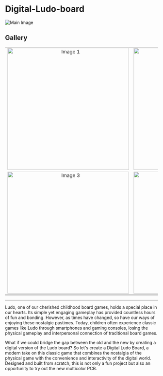 # Digital-Ludo-board

![Main Image](https://github.com/jobitjoseph/Digital-Ludo-board/blob/b7a14a51adeb144ec9624a0bab658bc6e6cb5062/Images/IMG_0016.jpg)

## Gallery

<table align="center">
  <tr>
    <td align="center">
      <a href="https://github.com/jobitjoseph/Digital-Ludo-board/blob/b7a14a51adeb144ec9624a0bab658bc6e6cb5062/Images/IMG_0016.jpg" target="_blank">
        <img src="https://github.com/jobitjoseph/Digital-Ludo-board/blob/b7a14a51adeb144ec9624a0bab658bc6e6cb5062/Images/IMG_0016.jpg" alt="Image 1" width="400">
      </a>
    </td>
    <td align="center">
      <a href="https://github.com/jobitjoseph/Digital-Ludo-board/blob/fb9c06605a7f2c914b765a0e7e6bfde6a9d47ad6/Images/IMG_0014.jpg" target="_blank">
        <img src="https://github.com/jobitjoseph/Digital-Ludo-board/blob/fb9c06605a7f2c914b765a0e7e6bfde6a9d47ad6/Images/IMG_0014.jpg" alt="Image 2" width="400">
      </a>
    </td>
  </tr>
  <tr>
    <td align="center">
      <a href="https://github.com/jobitjoseph/Digital-Ludo-board/blob/ef0574b0e37cc6b18bce47278ad40f484cababb1/Images/LudoRender1.png" target="_blank">
        <img src="https://github.com/jobitjoseph/Digital-Ludo-board/blob/ef0574b0e37cc6b18bce47278ad40f484cababb1/Images/LudoRender1.png" alt="Image 3" width="400">
      </a>
    </td>
    <td align="center">
      <a href="https://github.com/jobitjoseph/Digital-Ludo-board/blob/ef0574b0e37cc6b18bce47278ad40f484cababb1/Images/LudoRender2.png" target="_blank">
        <img src="https://github.com/jobitjoseph/Digital-Ludo-board/blob/ef0574b0e37cc6b18bce47278ad40f484cababb1/Images/LudoRender2.png" alt="Image 4" width="400">
      </a>
    </td>
  </tr>
</table>


---
Ludo, one of our cherished childhood board games, holds a special place in our hearts. Its simple yet engaging gameplay has provided countless hours of fun and bonding. However, as times have changed, so have our ways of enjoying these nostalgic pastimes. Today, children often experience classic games like Ludo through smartphones and gaming consoles, losing the physical gameplay and interpersonal connection of traditional board games.

What if we could bridge the gap between the old and the new by creating a digital version of the Ludo board? So let's create a Digital Ludo Board, a modern take on this classic game that combines the nostalgia of the physical game with the convenience and interactivity of the digital world. Designed and built from scratch, this is not only a fun project but also an opportunity to try out the new multicolor PCB.

